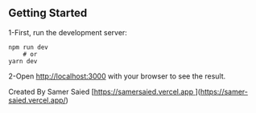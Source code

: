 ## Getting Started

1-First, run the development server:

    npm run dev
        # or
    yarn dev

2-Open [http://localhost:3000](http://localhost:3000) with your browser to see the result.


Created By Samer Saied
[[https://samersaied.vercel.app
](https://samer-saied.vercel.app/)](https://samer-saied.vercel.app/)
